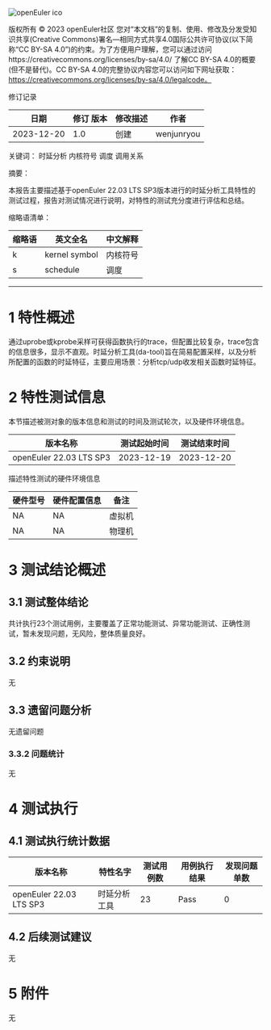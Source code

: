 ![openEuler ico](../../images/openEuler.png)

版权所有 © 2023  openEuler社区
 您对“本文档”的复制、使用、修改及分发受知识共享(Creative Commons)署名—相同方式共享4.0国际公共许可协议(以下简称“CC BY-SA 4.0”)的约束。为了方便用户理解，您可以通过访问https://creativecommons.org/licenses/by-sa/4.0/ 了解CC BY-SA 4.0的概要 (但不是替代)。CC BY-SA 4.0的完整协议内容您可以访问如下网址获取：https://creativecommons.org/licenses/by-sa/4.0/legalcode。

修订记录

| 日期 | 修订   版本 | 修改描述 | 作者 |
| ---- | ----------- | -------- | ---- |
| 2023-12-20 | 1.0 | 创建 | wenjunryou |

关键词： 
时延分析 内核符号 调度 调用关系
 

摘要：

本报告主要描述基于openEuler 22.03 LTS SP3版本进行的时延分析工具特性的测试过程，报告对测试情况进行说明，对特性的测试充分度进行评估和总结。
 

缩略语清单：

| 缩略语 | 英文全名 | 中文解释 |
| ------ | -------- | -------- |
| k | kernel symbol | 内核符号 |
| s | schedule | 调度 |

***

# 1     特性概述

通过uprobe或kprobe采样可获得函数执行的trace，但配置比较复杂，trace包含的信息很多，显示不直观。时延分析工具(da-tool)旨在简易配置采样，以及分析所配置的函数的时延特征，主要应用场景：分析tcp/udp收发相关函数时延特征。


# 2     特性测试信息

本节描述被测对象的版本信息和测试的时间及测试轮次，以及硬件环境信息。

| 版本名称 | 测试起始时间 | 测试结束时间 |
| -------- | ------------ | ------------ |
| openEuler 22.03 LTS SP3 | 2023-12-19  | 2023-12-20 |


描述特性测试的硬件环境信息

| 硬件型号 | 硬件配置信息 | 备注 |
| -------- | ------------ | ---- |
| NA | NA  | 虚拟机 |
| NA | NA | 物理机 |

# 3     测试结论概述

## 3.1   测试整体结论

共计执行23个测试用例，主要覆盖了正常功能测试、异常功能测试、正确性测试，暂未发现问题，无风险，整体质量良好。


## 3.2   约束说明

无

## 3.3   遗留问题分析

无遗留问题
        

### 3.3.2 问题统计

无

# 4     测试执行

## 4.1   测试执行统计数据

| 版本名称 | 特性名字 | 测试用例数 | 用例执行结果 | 发现问题单数 |
| -------- | ---------- | ------------ | ------------ | ------------ |
| openEuler 22.03 LTS SP3 | 时延分析工具 | 23 | Pass | 0 |


## 4.2   后续测试建议

无

# 5     附件

无

 



 

 

